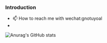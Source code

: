 ### Introduction
- 📫 How to reach me with wechat:gnotuyoal
- 
![Anurag's GitHub stats](https://github-readme-stats.vercel.app/api?username=laoyutong&show_icons=true&theme=radical)
